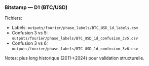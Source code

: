 ### Bitstamp — D1 (BTC/USD)

Fichiers:
- Labels: `outputs/fourier/phase_labels/BTC_USD_1d_labels.csv`
- Confusion 3 vs 5: `outputs/fourier/phase_labels/BTC_USD_1d_confusion_3v5.csv`
- Confusion 3 vs 6: `outputs/fourier/phase_labels/BTC_USD_1d_confusion_3v6.csv`

Notes: plus long historique (2011→2024) pour validation structurelle.

